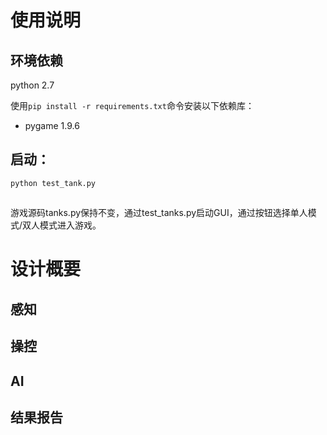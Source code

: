 # 使用说明
## 环境依赖
python 2.7

使用`pip install -r requirements.txt`命令安装以下依赖库：
- pygame 1.9.6

##  启动：
`python test_tank.py`

## 
游戏源码tanks.py保持不变，通过test_tanks.py启动GUI，通过按钮选择单人模式/双人模式进入游戏。

# 设计概要
## 感知
## 操控
## AI
## 结果报告